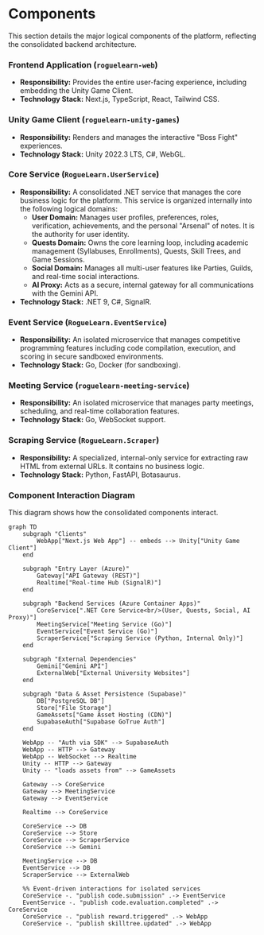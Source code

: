 # **Components**

This section details the major logical components of the platform, reflecting the consolidated backend architecture.

### **Frontend Application (`roguelearn-web`)**

*   **Responsibility:** Provides the entire user-facing experience, including embedding the Unity Game Client.
*   **Technology Stack:** Next.js, TypeScript, React, Tailwind CSS.

### **Unity Game Client (`roguelearn-unity-games`)**

*   **Responsibility:** Renders and manages the interactive "Boss Fight" experiences.
*   **Technology Stack:** Unity 2022.3 LTS, C#, WebGL.

### **Core Service (`RogueLearn.UserService`)**

*   **Responsibility:** A consolidated .NET service that manages the core business logic for the platform. This service is organized internally into the following logical domains:
    *   **User Domain:** Manages user profiles, preferences, roles, verification, achievements, and the personal "Arsenal" of notes. It is the authority for user identity.
    *   **Quests Domain:** Owns the core learning loop, including academic management (Syllabuses, Enrollments), Quests, Skill Trees, and Game Sessions.
    *   **Social Domain:** Manages all multi-user features like Parties, Guilds, and real-time social interactions.
    *   **AI Proxy:** Acts as a secure, internal gateway for all communications with the Gemini API.
*   **Technology Stack:** .NET 9, C#, SignalR.

### **Event Service (`RogueLearn.EventService`)**

*   **Responsibility:** An isolated microservice that manages competitive programming features including code compilation, execution, and scoring in secure sandboxed environments.
*   **Technology Stack:** Go, Docker (for sandboxing).

### **Meeting Service (`roguelearn-meeting-service`)**

*   **Responsibility:** An isolated microservice that manages party meetings, scheduling, and real-time collaboration features.
*   **Technology Stack:** Go, WebSocket support.

### **Scraping Service (`RogueLearn.Scraper`)**

*   **Responsibility:** A specialized, internal-only service for extracting raw HTML from external URLs. It contains no business logic.
*   **Technology Stack:** Python, FastAPI, Botasaurus.

### **Component Interaction Diagram**

This diagram shows how the consolidated components interact.

```mermaid
graph TD
    subgraph "Clients"
        WebApp["Next.js Web App"] -- embeds --> Unity["Unity Game Client"]
    end

    subgraph "Entry Layer (Azure)"
        Gateway["API Gateway (REST)"]
        Realtime["Real-time Hub (SignalR)"]
    end

    subgraph "Backend Services (Azure Container Apps)"
        CoreService[".NET Core Service<br/>(User, Quests, Social, AI Proxy)"]
        MeetingService["Meeting Service (Go)"]
        EventService["Event Service (Go)"]
        ScraperService["Scraping Service (Python, Internal Only)"]
    end

    subgraph "External Dependencies"
        Gemini["Gemini API"]
        ExternalWeb["External University Websites"]
    end

    subgraph "Data & Asset Persistence (Supabase)"
        DB["PostgreSQL DB"]
        Store["File Storage"]
        GameAssets["Game Asset Hosting (CDN)"]
        SupabaseAuth["Supabase GoTrue Auth"]
    end

    WebApp -- "Auth via SDK" --> SupabaseAuth
    WebApp -- HTTP --> Gateway
    WebApp -- WebSocket --> Realtime
    Unity -- HTTP --> Gateway
    Unity -- "loads assets from" --> GameAssets
    
    Gateway --> CoreService
    Gateway --> MeetingService
    Gateway --> EventService

    Realtime --> CoreService

    CoreService --> DB
    CoreService --> Store
    CoreService --> ScraperService
    CoreService --> Gemini
    
    MeetingService --> DB
    EventService --> DB
    ScraperService --> ExternalWeb

    %% Event-driven interactions for isolated services
    CoreService -. "publish code.submission" .-> EventService
    EventService -. "publish code.evaluation.completed" .-> CoreService
    CoreService -. "publish reward.triggered" .-> WebApp
    CoreService -. "publish skilltree.updated" .-> WebApp
```
